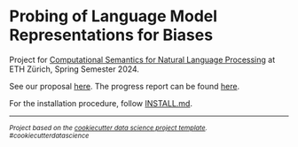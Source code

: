 Probing of Language Model Representations for Biases
==============================

Project for [Computational Semantics for Natural Language Processing](https://www.mrinmaya.io/teaching_csnlp24) at ETH Zürich, Spring Semester 2024.

See our proposal [here](docs/proposal.pdf).
The progress report can be found [here](docs/progress_report.pdf).

For the installation procedure, follow [INSTALL.md](docs/INSTALL.md).

--------

<p><small><i>Project based on the <a target="_blank" href="https://drivendata.github.io/cookiecutter-data-science/">cookiecutter data science project template</a>. #cookiecutterdatascience</i></small></p>
